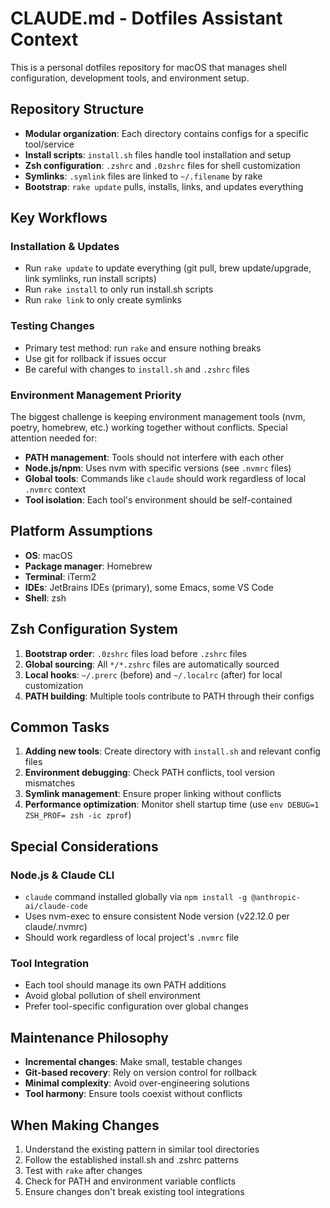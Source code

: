 # CLAUDE.md - Dotfiles Assistant Context

This is a personal dotfiles repository for macOS that manages shell configuration, development tools, and environment setup.

## Repository Structure

- **Modular organization**: Each directory contains configs for a specific tool/service
- **Install scripts**: `install.sh` files handle tool installation and setup
- **Zsh configuration**: `.zshrc` and `.0zshrc` files for shell customization
- **Symlinks**: `.symlink` files are linked to `~/.filename` by rake
- **Bootstrap**: `rake update` pulls, installs, links, and updates everything

## Key Workflows

### Installation & Updates
- Run `rake update` to update everything (git pull, brew update/upgrade, link symlinks, run install scripts)
- Run `rake install` to only run install.sh scripts
- Run `rake link` to only create symlinks

### Testing Changes
- Primary test method: run `rake` and ensure nothing breaks
- Use git for rollback if issues occur
- Be careful with changes to `install.sh` and `.zshrc` files

### Environment Management Priority
The biggest challenge is keeping environment management tools (nvm, poetry, homebrew, etc.) working together without conflicts. Special attention needed for:

- **PATH management**: Tools should not interfere with each other
- **Node.js/npm**: Uses nvm with specific versions (see `.nvmrc` files)
- **Global tools**: Commands like `claude` should work regardless of local `.nvmrc` context
- **Tool isolation**: Each tool's environment should be self-contained

## Platform Assumptions

- **OS**: macOS
- **Package manager**: Homebrew
- **Terminal**: iTerm2
- **IDEs**: JetBrains IDEs (primary), some Emacs, some VS Code
- **Shell**: zsh

## Zsh Configuration System

1. **Bootstrap order**: `.0zshrc` files load before `.zshrc` files
2. **Global sourcing**: All `*/*.zshrc` files are automatically sourced
3. **Local hooks**: `~/.prerc` (before) and `~/.localrc` (after) for local customization
4. **PATH building**: Multiple tools contribute to PATH through their configs

## Common Tasks

1. **Adding new tools**: Create directory with `install.sh` and relevant config files
2. **Environment debugging**: Check PATH conflicts, tool version mismatches
3. **Symlink management**: Ensure proper linking without conflicts
4. **Performance optimization**: Monitor shell startup time (use `env DEBUG=1 ZSH_PROF= zsh -ic zprof`)

## Special Considerations

### Node.js & Claude CLI
- `claude` command installed globally via `npm install -g @anthropic-ai/claude-code`
- Uses nvm-exec to ensure consistent Node version (v22.12.0 per claude/.nvmrc)
- Should work regardless of local project's `.nvmrc` file

### Tool Integration
- Each tool should manage its own PATH additions
- Avoid global pollution of shell environment
- Prefer tool-specific configuration over global changes

## Maintenance Philosophy

- **Incremental changes**: Make small, testable changes
- **Git-based recovery**: Rely on version control for rollback
- **Minimal complexity**: Avoid over-engineering solutions
- **Tool harmony**: Ensure tools coexist without conflicts

## When Making Changes

1. Understand the existing pattern in similar tool directories
2. Follow the established install.sh and .zshrc patterns
3. Test with `rake` after changes
4. Check for PATH and environment variable conflicts
5. Ensure changes don't break existing tool integrations